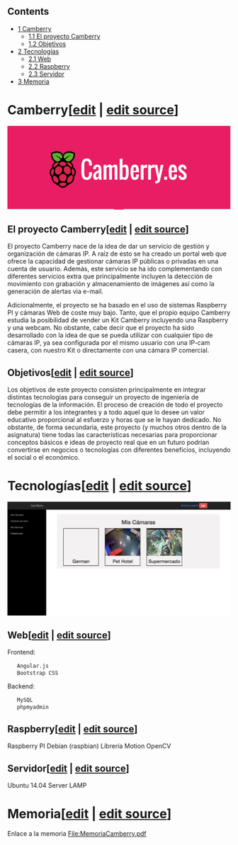 ## Contents

* [1 Camberry](#Camberry)
  + [1.1 El proyecto Camberry](#El_proyecto_Camberry)
  + [1.2 Objetivos](#Objetivos)
* [2 Tecnologías](#Tecnolog.C3.ADas)
  + [2.1 Web](#Web)
  + [2.2 Raspberry](#Raspberry)
  + [2.3 Servidor](#Servidor)
* [3 Memoria](#Memoria)

# Camberry[[edit](/pti/index.php?title=Categor%C3%ADa:Camberry&veaction=edit&section=1 "Edit section: Camberry") | [edit source](/pti/index.php?title=Categor%C3%ADa:Camberry&action=edit&section=1 "Edit section: Camberry")]

[![RHbFANI.png](images/RHbFANI.png)](/pti/index.php/File:RHbFANI.png)

## El proyecto Camberry[[edit](/pti/index.php?title=Categor%C3%ADa:Camberry&veaction=edit&section=2 "Edit section: El proyecto Camberry") | [edit source](/pti/index.php?title=Categor%C3%ADa:Camberry&action=edit&section=2 "Edit section: El proyecto Camberry")]

El proyecto Camberry nace de la idea de dar un servicio de gestión y organización de cámaras IP. A raíz de esto se ha creado un portal web que ofrece la capacidad de gestionar cámaras IP públicas o privadas en una cuenta de usuario. Además, este servicio se ha ido complementando con diferentes servicios extra que principalmente incluyen la detección de movimiento con grabación y almacenamiento de imágenes así como la generación de alertas via e-mail.

Adicionalmente, el proyecto se ha basado en el uso de sistemas Raspberry PI y cámaras Web de coste muy bajo. Tanto, que el propio equipo Camberry estudia la posibilidad de vender un Kit Camberry incluyendo una Raspberry y una webcam. No obstante, cabe decir que el proyecto ha sido desarrollado con la idea de que se pueda utilizar con cualquier tipo de cámaras IP, ya sea configurada por el mismo usuario con una IP-cam casera, con nuestro Kit o directamente con una cámara IP comercial.

## Objetivos[[edit](/pti/index.php?title=Categor%C3%ADa:Camberry&veaction=edit&section=3 "Edit section: Objetivos") | [edit source](/pti/index.php?title=Categor%C3%ADa:Camberry&action=edit&section=3 "Edit section: Objetivos")]

Los objetivos de este proyecto consisten principalmente en integrar distintas tecnologías para conseguir un proyecto de ingeniería de tecnologías de la información. El proceso de creación de todo el proyecto debe permitir a los integrantes y a todo aquel que lo desee un valor educativo proporcional al esfuerzo y horas que se le hayan dedicado. No obstante, de forma secundaria, este proyecto (y muchos otros dentro de la asignatura) tiene todas las características necesarias para proporcionar conceptos básicos e ideas de proyecto real que en un futuro podrían convertirse en negocios o tecnologías con diferentes beneficios, incluyendo el social o el económico.

# Tecnologías[[edit](/pti/index.php?title=Categor%C3%ADa:Camberry&veaction=edit&section=4 "Edit section: Tecnologías") | [edit source](/pti/index.php?title=Categor%C3%ADa:Camberry&action=edit&section=4 "Edit section: Tecnologías")]

[![Camberry.png](images/Camberry.png)](/pti/index.php/File:Camberry.png)

## Web[[edit](/pti/index.php?title=Categor%C3%ADa:Camberry&veaction=edit&section=5 "Edit section: Web") | [edit source](/pti/index.php?title=Categor%C3%ADa:Camberry&action=edit&section=5 "Edit section: Web")]

Frontend:

```
   Angular.js
   Bootstrap CSS

```

Backend:

```
   MySQL
   phpmyadmin

```

## Raspberry[[edit](/pti/index.php?title=Categor%C3%ADa:Camberry&veaction=edit&section=6 "Edit section: Raspberry") | [edit source](/pti/index.php?title=Categor%C3%ADa:Camberry&action=edit&section=6 "Edit section: Raspberry")]

Raspberry PI Debian (raspbian)
Librería Motion
OpenCV

## Servidor[[edit](/pti/index.php?title=Categor%C3%ADa:Camberry&veaction=edit&section=7 "Edit section: Servidor") | [edit source](/pti/index.php?title=Categor%C3%ADa:Camberry&action=edit&section=7 "Edit section: Servidor")]

Ubuntu 14.04 Server
LAMP

# Memoria[[edit](/pti/index.php?title=Categor%C3%ADa:Camberry&veaction=edit&section=8 "Edit section: Memoria") | [edit source](/pti/index.php?title=Categor%C3%ADa:Camberry&action=edit&section=8 "Edit section: Memoria")]

Enlace a la memoria [File:MemoriaCamberry.pdf](/pti/index.php?title=Special:Upload&wpDestFile=MemoriaCamberry.pdf "File:MemoriaCamberry.pdf")